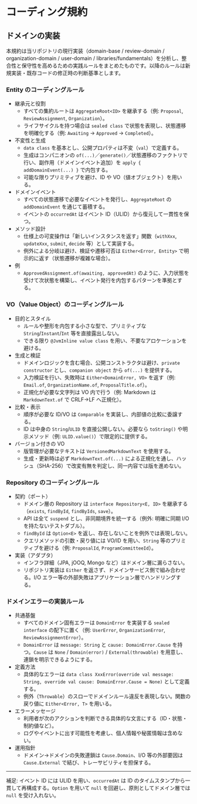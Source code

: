 # コーディング規約

## ドメインの実装

本規約は当リポジトリの現行実装（domain-base / review-domain / organization-domain / user-domain / libraries/fundamentals）を分析し、整合性と保守性を高めるための実践ルールをまとめたものです。以降のルールは新規実装・既存コードの修正時の判断基準とします。

### Entity のコーディングルール
- 継承元と役割
  - すべての集約ルートは `AggregateRoot<ID>` を継承する（例: `Proposal`, `ReviewAssignment`, `Organization`）。
  - ライフサイクルを持つ場合は `sealed class` で状態を表現し、状態遷移を明確化する（例: `Awaiting` → `Approved` → `Completed`）。
- 不変性と生成
  - `data class` を基本とし、公開プロパティは不変（`val`）で定義する。
  - 生成はコンパニオンの `of(...)`／`generate()`／状態遷移のファクトリで行い、副作用（ドメインイベント追加）を `apply { addDomainEvent(...) }` で内包する。
  - 可能な限りプリミティブを避け、ID や VO（値オブジェクト）を用いる。
- ドメインイベント
  - すべての状態遷移で必要なイベントを発行し、`AggregateRoot` の `addDomainEvent` を通じて蓄積する。
  - イベントの `occurredAt` はイベント ID（ULID）から復元して一貫性を保つ。
- メソッド設計
  - 仕様上の可変操作は「新しいインスタンスを返す」関数（`withXxx`, `updateXxx`, `submit`, `decide` 等）として実装する。
  - 例外による分岐は避け、検証や遷移可否は `Either<Error, Entity>` で明示的に返す（状態遷移が複雑な場合）。
- 例
  - `ApprovedAssignment.of(awaiting, approvedAt)` のように、入力状態を受けて次状態を構築し、イベント発行を内包するパターンを準拠とする。

### VO（Value Object）のコーディングルール
- 目的とスタイル
  - ルールや整形を内包する小さな型で、プリミティブな `String`/`Instant`/`Int` 等を直接露出しない。
  - できる限り `@JvmInline value class` を用い、不要なアロケーションを避ける。
- 生成と検証
  - ドメインロジックを含む場合、公開コンストラクタは避け、`private constructor` とし、`companion object` から `of(...)` を提供する。
  - 入力検証を行い、失敗時は `Either<DomainError, VO>` を返す（例: `Email.of`, `OrganizationName.of`, `ProposalTitle.of`）。
  - 正規化が必要な文字列は VO 内で行う（例: Markdown は `MarkdownText.of` で CRLF→LF へ正規化）。
- 比較・表示
  - 順序が必要な ID/VO は `Comparable` を実装し、内部値の比較に委譲する。
  - ID は中身の `String`/`ULID` を直接公開しない。必要なら `toString()` や明示メソッド（例: `ULID.value()`）で限定的に提供する。
- バージョン付きの VO
  - 版管理が必要なテキストは `VersionedMarkdownText` を使用する。
  - 生成・更新時は必ず `MarkdownText.of(...)` による正規化を通し、ハッシュ（SHA-256）で改変有無を判定し、同一内容では版を進めない。

### Repository のコーディングルール
- 契約（ポート）
  - ドメイン層の Repository は `interface Repository<E, ID>` を継承する（`exists`, `findById`, `findByIds`, `save`）。
  - API は全て `suspend` とし、非同期境界を統一する（例外: 明確に同期 I/O を持たないテストダブル）。
  - `findById` は `Option<E>` を返し、存在しないことを例外では表現しない。
  - クエリメソッドの引数・戻り値には VO/ID を用い、`String` 等のプリミティブを避ける（例: `ProposalId`, `ProgramCommitteeId`）。
- 実装（アダプタ）
  - インフラ詳細（JPA, jOOQ, Mongo など）はドメイン層に漏らさない。
  - リポジトリ実装は `Either` を返さず、ドメインサービス側で組み合わせる。I/O エラー等の外部失敗はアプリケーション層でハンドリングする。

### ドメインエラーの実装ルール
- 共通基盤
  - すべてのドメイン固有エラーは `DomainError` を実装する `sealed interface` の配下に置く（例: `UserError`, `OrganizationError`, `ReviewAssignmentError`）。
  - `DomainError` は `message: String` と `cause: DomainError.Cause` を持つ。`Cause` は `None` / `Domain(error)` / `External(throwable)` を用意し、連鎖を明示できるようにする。
- 定義方法
  - 具体的なエラーは `data class XxxError(override val message: String, override val cause: DomainError.Cause = None)` として定義する。
  - 例外（`Throwable`）のスローでドメインルール違反を表現しない。関数の戻り値に `Either<Error, T>` を用いる。
- エラーメッセージ
  - 利用者が次のアクションを判断できる具体的な文言にする（ID・状態・制約値など）。
  - ログやイベントに出す可能性を考慮し、個人情報や秘匿情報は含めない。
- 運用指針
  - ドメイン→ドメインの失敗連鎖は `Cause.Domain`、I/O 等の外部要因は `Cause.External` で結び、トレーサビリティを担保する。

---
補足: イベント ID には ULID を用い、`occurredAt` は ID のタイムスタンプから一貫して再構成する。`Option` を用いて `null` を回避し、原則としてドメイン層では `null` を受け入れない。

